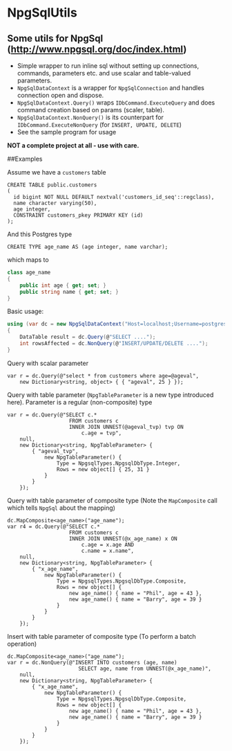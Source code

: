 # NpgSqlUtils

## Some utils for NpgSql (http://www.npgsql.org/doc/index.html)

- Simple wrapper to run inline sql without setting up connections, commands, parameters etc. and use scalar and table-valued parameters. 
- `NpgSqlDataContext` is a wrapper for `NpgSqlConnection` and handles connection open and dispose. 
- `NpgSqlDataContext.Query()` wraps `IDbCommand.ExecuteQuery` and does command creation based on params (scaler, table).
- `NpgSqlDataContext.NonQuery()` is its counterpart for `IDbCommand.ExecuteNonQuery` (for `INSERT, UPDATE, DELETE`)
- See the sample program for usage

**NOT a complete project at all - use with care.**



##Examples

Assume we have a `customers` table
```
CREATE TABLE public.customers
(
  id bigint NOT NULL DEFAULT nextval('customers_id_seq'::regclass),
  name character varying(50),
  age integer,
  CONSTRAINT customers_pkey PRIMARY KEY (id)
);
```

And this Postgres type
```
CREATE TYPE age_name AS (age integer, name varchar);
```

which maps to

```csharp
class age_name
{
	public int age { get; set; }
	public string name { get; set; }
}
```


Basic usage:
```csharp
using (var dc = new NpgSqlDataContext("Host=localhost;Username=postgres;Password=admin;Database=TEST"))
{
	DataTable result = dc.Query(@"SELECT ....");
	int rowsAffected = dc.NonQuery(@"INSERT/UPDATE/DELETE ....");
}
```

Query with scalar parameter
```
var r = dc.Query(@"select * from customers where age=@ageval",
	new Dictionary<string, object> { { "ageval", 25 } });
```


Query with table parameter (`NpgTableParameter` is a new type introduced here). Parameter is a regular (non-composite) type
```
var r = dc.Query(@"SELECT c.* 
                    FROM customers c 
                    INNER JOIN UNNEST(@ageval_tvp) tvp ON 
                        c.age = tvp",
    null,
    new Dictionary<string, NpgTableParameter> {
        { "ageval_tvp",
            new NpgTableParameter() {
                Type = NpgsqlTypes.NpgsqlDbType.Integer,
                Rows = new object[] { 25, 31 }
            }
        }
    });
```

Query with table parameter of composite type (Note the `MapComposite` call which tells `NpgSql` about the mapping)
```
dc.MapComposite<age_name>("age_name");
var r4 = dc.Query(@"SELECT c.* 
					FROM customers c 
					INNER JOIN UNNEST(@x_age_name) x ON 
						c.age = x.age AND 
						c.name = x.name",
	null,
	new Dictionary<string, NpgTableParameter> {
		{ "x_age_name",
			new NpgTableParameter() {
				Type = NpgsqlTypes.NpgsqlDbType.Composite,
				Rows = new object[] {
					new age_name() { name = "Phil", age = 43 },
					new age_name() { name = "Barry", age = 39 }
				}
			}
		}
	});
```

Insert with table parameter of composite type (To perform a batch operation)
```
dc.MapComposite<age_name>("age_name");
var r = dc.NonQuery(@"INSERT INTO customers (age, name) 
					   SELECT age, name from UNNEST(@x_age_name)",
	null,
	new Dictionary<string, NpgTableParameter> {
		{ "x_age_name",
			new NpgTableParameter() {
				Type = NpgsqlTypes.NpgsqlDbType.Composite,
				Rows = new object[] {
					new age_name() { name = "Phil", age = 43 },
					new age_name() { name = "Barry", age = 39 }
				}
			}
		}
	});
```